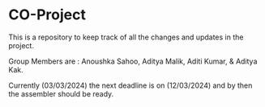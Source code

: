 # CO-Project

This is a repository to keep track of all the changes and updates in the project.

Group Members are : Anoushka Sahoo, Aditya Malik, Aditi Kumar, & Aditya Kak.

Currently (03/03/2024) the next deadline is on (12/03/2024) and by then the assembler should be ready.
